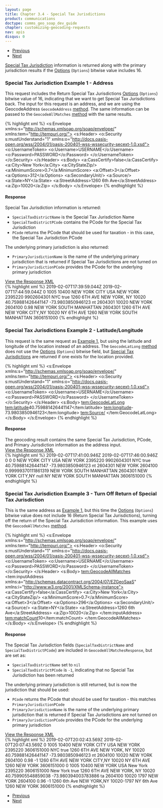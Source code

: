 ```yaml
---
layout: page
title: Chapter 3.4 - Special Tax Jurisdictions
product: communications
doctype: comms_geo_soap_dev_guide
chapter: customizing-geocoding-requests
nav: apis
disqus: 0
---
```


<ul class="pager">
  <li class="previous"><a href="/communications/dev-guide_geo_soap/customizing-geocoding-requests/sample-requests/geocode-lat-long"><i class="glyphicon glyphicon-chevron-left"></i>Previous</a></li>
  <li class="next"><a href="/communications/dev-guide_geo_soap/customizing-geocoding-requests/sample-requests/florida-certified">Next<i class="glyphicon glyphicon-chevron-right"></i></a></li>
</ul>

<a class="dev-guide-link" href="/communications/dev-guide_geo_soap/geocode/special-tax-jurisdictions/">Special Tax Jurisdiction</a> information is returned along with the primary jurisdiction results if the <a class="dev-guide-link" href="/communications/dev-guide_geo_soap/geocode/options/">Options</a> (<code>Options</code>) bitwise value includes 16.

<h3 id="example1">Special Tax Jurisdiction Example 1 - Address</h3>
This request includes the Return Special Tax Jurisdictions <a class="dev-guide-link" href="/communications/dev-guide_geo_soap/geocode/options/">Options</a> (<code>Options</code>) bitwise value of 16, indicating that we want to get Special Tax Jurisdictions back.  The input for this request is an address, and we are using the GeocodeAddress <code>GeocodeAddress</code> <a class="dev-guide-link" href="/communications/dev-guide_geo_soap/getting-started/endpoints-methods#methods">method</a>.  The same information can be passed to the <code>GeocodeAllMatches</code> <a class="dev-guide-link" href="/communications/dev-guide_geo_soap/getting-started/endpoints-methods#methods">method</a> with the same results.

{% highlight xml %}
<s:Envelope xmlns:s="http://schemas.xmlsoap.org/soap/envelope/" xmlns:tem="http://tempuri.org/">
   <s:Header>
      <o:Security s:mustUnderstand="1" xmlns:o="http://docs.oasis-open.org/wss/2004/01/oasis-200401-wss-wssecurity-secext-1.0.xsd">
         <o:UsernameToken>
            <o:Username>USERNAME</o:Username>
            <o:Password>PASSWORD</o:Password>
         </o:UsernameToken>
      </o:Security>
   </s:Header>
   <s:Body>
      <GeocodeAddress xmlns="http://tempuri.org/">
         <inputAddress xmlns:a="http://schemas.datacontract.org/2004/07/EZGeoSaaS" xmlns:i="http://www.w3.org/2001/XMLSchema-instance">
            <a:CassCertify>false</a:CassCertify>
            <a:City>New York</a:City>
            <a:CityStateZip/>
            <a:MinimumScore>0.7</a:MinimumScore>
            <a:Offset>3</a:Offset>
            <a:Options>312</a:Options>
            <a:SecondaryUnit/>
            <a:Source/>
            <a:State>NY</a:State>
            <a:StreetAddress>1260 6th Ave</a:StreetAddress>
            <a:Zip>10020</a:Zip>
         </inputAddress>
      </GeocodeAddress>
   </s:Body>
</s:Envelope>
{% endhighlight %}

<h4>Response</h4>
Special Tax Jurisdiction information is returned:
<ul class="dev-guide-list">
   <li><code>SpecialTaxDistrictName</code> is the Special Tax Jurisdiction Name</li>
   <li><code>SpecialTaxDistrictPCode</code> contains the PCode for the Special Tax Jurisdiction</li>
   <li><code>PCode</code> returns the PCode that should be used for taxation - in this case, the Special Tax Jurisdiction PCode</li>
</ul>

The underlying primary jurisdiction is also returned:
<ul class="dev-guide-list">
   <li><code>PrimaryJurisdictionName</code> is the name of the underlying primary jurisdiction that is returned if Special Tax Jurisdictions are not turned on</li>
   <li><code>PrimaryJurisdictionPCode</code> provides the PCode for the underlying primary jurisdiction</li>
</ul>

<div class="panel-group">
  <a class="dev-guide-link" data-toggle="collapse" href="#collapse1">View the Response XML</a>
  <div id="collapse1" class="panel-collapse collapse">
    <div class="panel-body">
{% highlight xml %}
<s:Envelope xmlns:s="http://schemas.xmlsoap.org/soap/envelope/" xmlns:u="http://docs.oasis-open.org/wss/2004/01/oasis-200401-wss-wssecurity-utility-1.0.xsd">
   <s:Header>
      <o:Security s:mustUnderstand="1" xmlns:o="http://docs.oasis-open.org/wss/2004/01/oasis-200401-wss-wssecurity-secext-1.0.xsd">
         <u:Timestamp u:Id="_0">
            <u:Created>2019-02-07T17:39:59.044Z</u:Created>
            <u:Expires>2019-02-07T17:44:59.044Z</u:Expires>
         </u:Timestamp>
      </o:Security>
   </s:Header>
   <s:Body>
      <GeocodeAddressResponse xmlns="http://tempuri.org/">
         <GeocodeAddressResult xmlns:a="http://schemas.datacontract.org/2004/07/EZGeoSaaS" xmlns:i="http://www.w3.org/2001/XMLSchema-instance">
            <a:Alternate>0</a:Alternate>
            <a:CassAddress i:nil="true"/>
            <a:CensusBlockGroup>1005</a:CensusBlockGroup>
            <a:CensusTract>10400</a:CensusTract>
            <a:CityName>NEW YORK CITY</a:CityName>
            <a:Country>USA</a:Country>
            <a:County>NEW YORK</a:County>
            <a:ErrorMessage/>
            <a:FeatureID>2395220</a:FeatureID>
            <a:FipsCode>9902604301</a:FipsCode>
            <a:FipsPlaceName>NYC</a:FipsPlaceName>
            <a:Incorporated>true</a:Incorporated>
            <a:InputAddress xmlns:b="http://schemas.microsoft.com/2003/10/Serialization/Arrays">
               <b:string>1260 6TH AVE</b:string>
               <b:string>NEW YORK, NY 10020</b:string>
            </a:InputAddress>
            <a:Latitude>40.759881426441147</a:Latitude>
            <a:Longitude>-73.9803850946123</a:Longitude>
            <a:NetworkID>nt</a:NetworkID>
            <a:PCode>2604301</a:PCode>
            <a:PostalCode>10020</a:PostalCode>
            <a:PostalCodeExtension/>
            <a:PrimaryJurisdictionName>NEW YORK</a:PrimaryJurisdictionName>
            <a:PrimaryJurisdictionPCode>2604100</a:PrimaryJurisdictionPCode>
            <a:Score>0.98</a:Score>
            <a:SecondaryUnit/>
            <a:SpecialTaxDistrictName>NEW YORK SOUTH MANHATTAN</a:SpecialTaxDistrictName>
            <a:SpecialTaxDistrictPCode>2604301</a:SpecialTaxDistrictPCode>
            <a:StandardizedAddress xmlns:b="http://schemas.microsoft.com/2003/10/Serialization/Arrays">
               <b:string>1260 6TH AVE</b:string>
               <b:string>NEW YORK CITY,NY 10020</b:string>
            </a:StandardizedAddress>
            <a:StateName>NY</a:StateName>
            <a:StreetName>6TH AVE</a:StreetName>
            <a:StreetNumber>1260</a:StreetNumber>
            <a:TaxJurisdictionName>NEW YORK SOUTH MANHATTAN</a:TaxJurisdictionName>
            <a:TimeZone/>
            <a:UnderlyingFipsCode>3606151000</a:UnderlyingFipsCode>
         </GeocodeAddressResult>
      </GeocodeAddressResponse>
   </s:Body>
</s:Envelope>
{% endhighlight %}
    </div>
  </div>
</div>

<h3>Special Tax Jurisdictions Example 2 - Latitude/Longitude</h3>
This request is the same request as <a class="dev-guide-link" href="#example1">Example 1</a>, but using the latitude and longitude of the location instead of an address.  The <code>GeocodeLatLong</code> <a class="dev-guide-link" href="/communications/dev-guide_geo_soap/getting-started/endpoints-methods#methods">method</a> does not use the  <a class="dev-guide-link" href="/communications/dev-guide_geo_soap/geocode/options/">Options</a> (<code>Options</code>) bitwise field, but <a class="dev-guide-link" href="/communications/dev-guide_geo_soap/geocode/special-tax-jurisdictions/">Special Tax Jurisdictions</a> are returned if one exists for the location provided.

{% highlight xml %}
<s:Envelope xmlns:s="http://schemas.xmlsoap.org/soap/envelope/" xmlns:tem="http://tempuri.org/">
   <s:Header>
      <o:Security s:mustUnderstand="1" xmlns:o="http://docs.oasis-open.org/wss/2004/01/oasis-200401-wss-wssecurity-secext-1.0.xsd">
         <o:UsernameToken>
            <o:Username>USERNAME</o:Username>
            <o:Password>PASSWORD</o:Password>
         </o:UsernameToken>
      </o:Security>
   </s:Header>
   <s:Body>
      <tem:GeocodeLatLong>
         <tem:latitude>40.759881426441147</tem:latitude>
         <tem:longitude>-73.9803850946123</tem:longitude>
         <tem:Source/>
      </tem:GeocodeLatLong>
   </s:Body>
</s:Envelope>
{% endhighlight %}

<h4>Response</h4>
The geocoding result contains the same Special Tax Jurisdiction, PCode, and Primary Jurisdiction information as the address input. 
<br/>
<div class="panel-group">
  <a class="dev-guide-link" data-toggle="collapse" href="#collapse2">View the Response XML</a>
  <div id="collapse2" class="panel-collapse collapse">
    <div class="panel-body">
{% highlight xml %}
<s:Envelope xmlns:s="http://schemas.xmlsoap.org/soap/envelope/" xmlns:u="http://docs.oasis-open.org/wss/2004/01/oasis-200401-wss-wssecurity-utility-1.0.xsd">
   <s:Header>
      <o:Security s:mustUnderstand="1" xmlns:o="http://docs.oasis-open.org/wss/2004/01/oasis-200401-wss-wssecurity-secext-1.0.xsd">
         <u:Timestamp u:Id="_0">
            <u:Created>2019-02-07T17:41:00.946Z</u:Created>
            <u:Expires>2019-02-07T17:46:00.946Z</u:Expires>
         </u:Timestamp>
      </o:Security>
   </s:Header>
   <s:Body>
      <GeocodeLatLongResponse xmlns="http://tempuri.org/">
         <GeocodeLatLongResult xmlns:a="http://schemas.datacontract.org/2004/07/EZGeoSaaS" xmlns:i="http://www.w3.org/2001/XMLSchema-instance">
            <a:Alternate>0</a:Alternate>
            <a:CassAddress i:nil="true"/>
            <a:CensusBlockGroup>0</a:CensusBlockGroup>
            <a:CensusTract>0</a:CensusTract>
            <a:CityName>NEW YORK CITY</a:CityName>
            <a:Country>USA</a:Country>
            <a:County>NEW YORK</a:County>
            <a:ErrorMessage/>
            <a:FeatureID>2395220</a:FeatureID>
            <a:FipsCode>9902604301</a:FipsCode>
            <a:FipsPlaceName>NYC</a:FipsPlaceName>
            <a:Incorporated>true</a:Incorporated>
            <a:InputAddress xmlns:b="http://schemas.microsoft.com/2003/10/Serialization/Arrays">
               <b:string/>
               <b:string/>
            </a:InputAddress>
            <a:Latitude>40.759881426441147</a:Latitude>
            <a:Longitude>-73.9803850946123</a:Longitude>
            <a:NetworkID>nt</a:NetworkID>
            <a:PCode>2604301</a:PCode>
            <a:PostalCode/>
            <a:PostalCodeExtension/>
            <a:PrimaryJurisdictionName>NEW YORK</a:PrimaryJurisdictionName>
            <a:PrimaryJurisdictionPCode>2604100</a:PrimaryJurisdictionPCode>
            <a:Score>0.99999370111861319</a:Score>
            <a:SecondaryUnit/>
            <a:SpecialTaxDistrictName>NEW YORK SOUTH MANHATTAN</a:SpecialTaxDistrictName>
            <a:SpecialTaxDistrictPCode>2604301</a:SpecialTaxDistrictPCode>
            <a:StandardizedAddress xmlns:b="http://schemas.microsoft.com/2003/10/Serialization/Arrays">
               <b:string></b:string>
               <b:string>NEW YORK CITY,NY null</b:string>
            </a:StandardizedAddress>
            <a:StateName>NY</a:StateName>
            <a:StreetName/>
            <a:StreetNumber/>
            <a:TaxJurisdictionName>NEW YORK SOUTH MANHATTAN</a:TaxJurisdictionName>
            <a:TimeZone/>
            <a:UnderlyingFipsCode>3606151000</a:UnderlyingFipsCode>
         </GeocodeLatLongResult>
      </GeocodeLatLongResponse>
   </s:Body>
</s:Envelope>
{% endhighlight %}
    </div>
  </div>
</div>

<h3>Special Tax Jurisdiction Example 3 - Turn Off Return of Special Tax Jurisdiction</h3>
This is the same address as <a class="dev-guide-link" href="#example1">Example 1</a>, but this time the <a class="dev-guide-link" href="/communications/dev-guide_geo_soap/geocode/options/">Options</a> (<code>Options</code>) bitwise value does not include 16 (Return Special Tax Jurisdictions), turning off the return of the Special Tax Jurisdiction information.  This example uses the <code>GeocodeAllMatches</code> <a class="dev-guide-link" href="/communications/dev-guide_geo_soap/getting-started/endpoints-methods#methods">method</a>.

{% highlight xml %}
<s:Envelope xmlns:s="http://schemas.xmlsoap.org/soap/envelope/" xmlns:tem="http://tempuri.org/">
   <s:Header>
      <o:Security s:mustUnderstand="1" xmlns:o="http://docs.oasis-open.org/wss/2004/01/oasis-200401-wss-wssecurity-secext-1.0.xsd">
         <o:UsernameToken>
            <o:Username>USERNAME</o:Username>
            <o:Password>PASSWORD</o:Password>
         </o:UsernameToken>
      </o:Security>
   </s:Header>
   <s:Body>
      <tem:GeocodeAllMatches>
         <tem:inputAddress xmlns:a="http://schemas.datacontract.org/2004/07/EZGeoSaaS" xmlns:i="http://www.w3.org/2001/XMLSchema-instance">
            <a:CassCertify>false</a:CassCertify>
            <a:City>New York</a:City>
            <a:CityStateZip/>
            <a:MinimumScore>0.7</a:MinimumScore>
            <a:Offset>3</a:Offset>
            <a:Options>296</a:Options>
            <a:SecondaryUnit/>
            <a:Source/>
            <a:State>NY</a:State>
            <a:StreetAddress>1260 6th Ave</a:StreetAddress>
            <a:Zip>10020</a:Zip>
         </tem:inputAddress>
         <tem:matchCount>10</tem:matchCount>
      </tem:GeocodeAllMatches>
   </s:Body>
</s:Envelope>
{% endhighlight %}

<h4>Response</h4>
The Special Tax Jurisdiction fields (<code>SpecialTaxDistrictName</code> and <code>SpecialTaxDistrictPCode</code>) are included in <code>GeocodeAllMatchesResponse</code>, but are set as:
<ul class="dev-guide-list">
   <li><code>SpecialTaxDistrictName</code> set to <code>nil</code></li>
   <li><code>SpecialTaxDistrictPCode</code> is <code>-1</code>, indicating that no Special Tax Jurisdiction has been returned</li>
</ul>

The underlying primary jurisdiction is still returned, but is now the jurisdiction that should be used:
<ul class="dev-guide-list">
   <li><code>PCode</code> returns the PCode that should be used for taxation - this matches <code>PrimaryJurisdictionPCode</code></li>
   <li><code>PrimaryJurisdictionName</code> is the name of the underlying primary jurisdiction that is returned if Special Tax Jurisdictions are not turned on</li>
   <li><code>PrimaryJurisdictionPCode</code> provides the PCode for the underlying primary jurisdiction</li>
</ul>

<div class="panel-group">
  <a class="dev-guide-link" data-toggle="collapse" href="#collapse3">View the Response XML</a>
  <div id="collapse3" class="panel-collapse collapse">
    <div class="panel-body">
{% highlight xml %}
<s:Envelope xmlns:s="http://schemas.xmlsoap.org/soap/envelope/" xmlns:u="http://docs.oasis-open.org/wss/2004/01/oasis-200401-wss-wssecurity-utility-1.0.xsd">
   <s:Header>
      <o:Security s:mustUnderstand="1" xmlns:o="http://docs.oasis-open.org/wss/2004/01/oasis-200401-wss-wssecurity-secext-1.0.xsd">
         <u:Timestamp u:Id="_0">
            <u:Created>2019-02-07T20:02:43.569Z</u:Created>
            <u:Expires>2019-02-07T20:07:43.569Z</u:Expires>
         </u:Timestamp>
      </o:Security>
   </s:Header>
   <s:Body>
      <GeocodeAllMatchesResponse xmlns="http://tempuri.org/">
         <GeocodeAllMatchesResult xmlns:a="http://schemas.datacontract.org/2004/07/EZGeoSaaS" xmlns:i="http://www.w3.org/2001/XMLSchema-instance">
            <a:AddressLocation>
               <a:Alternate>0</a:Alternate>
               <a:CassAddress i:nil="true"/>
               <a:CensusBlockGroup>1005</a:CensusBlockGroup>
               <a:CensusTract>10400</a:CensusTract>
               <a:CityName>NEW YORK CITY</a:CityName>
               <a:Country>USA</a:Country>
               <a:County>NEW YORK</a:County>
               <a:ErrorMessage/>
               <a:FeatureID>2395220</a:FeatureID>
               <a:FipsCode>3606151000</a:FipsCode>
               <a:FipsPlaceName>NYC</a:FipsPlaceName>
               <a:Incorporated>true</a:Incorporated>
               <a:InputAddress xmlns:b="http://schemas.microsoft.com/2003/10/Serialization/Arrays">
                  <b:string>1260 6TH AVE</b:string>
                  <b:string>NEW YORK, NY 10020</b:string>
               </a:InputAddress>
               <a:Latitude>40.759881426441147</a:Latitude>
               <a:Longitude>-73.9803850946123</a:Longitude>
               <a:NetworkID>nt</a:NetworkID>
               <a:PCode>2604100</a:PCode>
               <a:PostalCode>10020</a:PostalCode>
               <a:PostalCodeExtension/>
               <a:PrimaryJurisdictionName>NEW YORK</a:PrimaryJurisdictionName>
               <a:PrimaryJurisdictionPCode>2604100</a:PrimaryJurisdictionPCode>
               <a:Score>0.98</a:Score>
               <a:SecondaryUnit/>
               <a:SpecialTaxDistrictName i:nil="true"/>
               <a:SpecialTaxDistrictPCode>-1</a:SpecialTaxDistrictPCode>
               <a:StandardizedAddress xmlns:b="http://schemas.microsoft.com/2003/10/Serialization/Arrays">
                  <b:string>1260 6TH AVE</b:string>
                  <b:string>NEW YORK CITY,NY 10020</b:string>
               </a:StandardizedAddress>
               <a:StateName>NY</a:StateName>
               <a:StreetName>6TH AVE</a:StreetName>
               <a:StreetNumber>1260</a:StreetNumber>
               <a:TaxJurisdictionName>NEW YORK</a:TaxJurisdictionName>
               <a:TimeZone/>
               <a:UnderlyingFipsCode>3606151000</a:UnderlyingFipsCode>
            </a:AddressLocation>
            <a:AddressLocation>
               <a:Alternate>0</a:Alternate>
               <a:CassAddress i:nil="true"/>
               <a:CensusBlockGroup>1005</a:CensusBlockGroup>
               <a:CensusTract>10400</a:CensusTract>
               <a:CityName>NEW YORK</a:CityName>
               <a:Country>USA</a:Country>
               <a:County>New York</a:County>
               <a:ErrorMessage/>
               <a:FeatureID>2395220</a:FeatureID>
               <a:FipsCode>3606151000</a:FipsCode>
               <a:FipsPlaceName>New York</a:FipsPlaceName>
               <a:Incorporated>true</a:Incorporated>
               <a:InputAddress xmlns:b="http://schemas.microsoft.com/2003/10/Serialization/Arrays">
                  <b:string>1260 6TH AVE</b:string>
                  <b:string>NEW YORK, NY 10020</b:string>
               </a:InputAddress>
               <a:Latitude>40.759905548859038</a:Latitude>
               <a:Longitude>-73.980394003783886</a:Longitude>
               <a:NetworkID>ta</a:NetworkID>
               <a:PCode>2604100</a:PCode>
               <a:PostalCode>10020</a:PostalCode>
               <a:PostalCodeExtension>1797</a:PostalCodeExtension>
               <a:PrimaryJurisdictionName>NEW YORK</a:PrimaryJurisdictionName>
               <a:PrimaryJurisdictionPCode>2604100</a:PrimaryJurisdictionPCode>
               <a:Score>0.96</a:Score>
               <a:SecondaryUnit/>
               <a:SpecialTaxDistrictName i:nil="true"/>
               <a:SpecialTaxDistrictPCode>-1</a:SpecialTaxDistrictPCode>
               <a:StandardizedAddress xmlns:b="http://schemas.microsoft.com/2003/10/Serialization/Arrays">
                  <b:string>1260 6th Ave</b:string>
                  <b:string>NEW YORK,NY 10020-1797</b:string>
               </a:StandardizedAddress>
               <a:StateName>NY</a:StateName>
               <a:StreetName>6th Ave</a:StreetName>
               <a:StreetNumber>1260</a:StreetNumber>
               <a:TaxJurisdictionName>NEW YORK</a:TaxJurisdictionName>
               <a:TimeZone/>
               <a:UnderlyingFipsCode>3606151000</a:UnderlyingFipsCode>
            </a:AddressLocation>
         </GeocodeAllMatchesResult>
      </GeocodeAllMatchesResponse>
   </s:Body>
</s:Envelope>
{% endhighlight %}
    </div>
  </div>
</div>

<ul class="pager">
  <li class="previous"><a href="/communications/dev-guide_geo_soap/customizing-geocoding-requests/sample-requests/geocode-lat-long"><i class="glyphicon glyphicon-chevron-left"></i>Previous</a></li>
  <li class="next"><a href="/communications/dev-guide_geo_soap/customizing-geocoding-requests/sample-requests/florida-certified">Next<i class="glyphicon glyphicon-chevron-right"></i></a></li>
</ul>